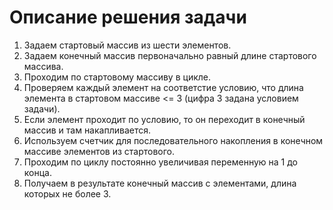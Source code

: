 # Описание решения задачи

1. Задаем стартовый массив из шести элементов.
2. Задаем конечный массив первоначально равный длине стартового массива.
3. Проходим по стартовому массиву в цикле.
4. Проверяем каждый элемент на соответстие условию, что длина элемента в стартовом массиве <= 3 (цифра 3 задана условием задачи).
5. Если элемент проходит по условию, то он переходит в конечный массив и там накапливается.
6. Используем счетчик для последовательного накопления в конечном массиве элементов из стартового.
7. Проходим по циклу постоянно увеличивая переменную на 1 до конца.
8. Получаем в результате конечный массив с элементами, длина которых не более 3.

